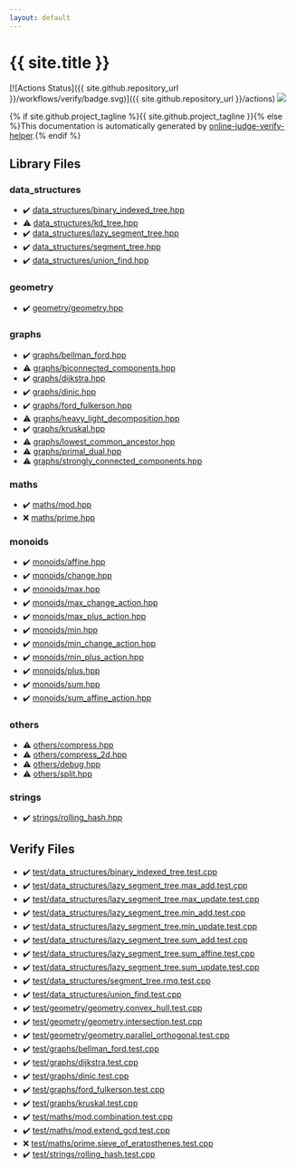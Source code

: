 ```yaml
---
layout: default
---
```


<!-- mathjax config similar to math.stackexchange -->
<script type="text/javascript" async
  src="https://cdnjs.cloudflare.com/ajax/libs/mathjax/2.7.5/MathJax.js?config=TeX-MML-AM_CHTML">
</script>
<script type="text/x-mathjax-config">
  MathJax.Hub.Config({
    TeX: { equationNumbers: { autoNumber: "AMS" }},
    tex2jax: {
      inlineMath: [ ['$','$'] ],
      processEscapes: true
    },
    "HTML-CSS": { matchFontHeight: false },
    displayAlign: "left",
    displayIndent: "2em"
  });
</script>

<script type="text/javascript" src="https://cdnjs.cloudflare.com/ajax/libs/jquery/3.4.1/jquery.min.js"></script>
<script src="https://cdn.jsdelivr.net/npm/jquery-balloon-js@1.1.2/jquery.balloon.min.js" integrity="sha256-ZEYs9VrgAeNuPvs15E39OsyOJaIkXEEt10fzxJ20+2I=" crossorigin="anonymous"></script>
<script type="text/javascript" src="assets/js/copy-button.js"></script>
<link rel="stylesheet" href="assets/css/copy-button.css" />


# {{ site.title }}

[![Actions Status]({{ site.github.repository_url }}/workflows/verify/badge.svg)]({{ site.github.repository_url }}/actions)
<a href="{{ site.github.repository_url }}"><img src="https://img.shields.io/github/last-commit/{{ site.github.owner_name }}/{{ site.github.repository_name }}" /></a>

{% if site.github.project_tagline %}{{ site.github.project_tagline }}{% else %}This documentation is automatically generated by <a href="https://github.com/kmyk/online-judge-verify-helper">online-judge-verify-helper</a>.{% endif %}

## Library Files

<div id="9466edd02bad586f9ccf200a84a4dafd"></div>

### data_structures

* :heavy_check_mark: <a href="library/data_structures/binary_indexed_tree.hpp.html">data_structures/binary_indexed_tree.hpp</a>
* :warning: <a href="library/data_structures/kd_tree.hpp.html">data_structures/kd_tree.hpp</a>
* :heavy_check_mark: <a href="library/data_structures/lazy_segment_tree.hpp.html">data_structures/lazy_segment_tree.hpp</a>
* :heavy_check_mark: <a href="library/data_structures/segment_tree.hpp.html">data_structures/segment_tree.hpp</a>
* :heavy_check_mark: <a href="library/data_structures/union_find.hpp.html">data_structures/union_find.hpp</a>


<div id="ed7daeb157cd9b31e53896ad3c771a26"></div>

### geometry

* :heavy_check_mark: <a href="library/geometry/geometry.hpp.html">geometry/geometry.hpp</a>


<div id="e8706a28320e46fa20885a2933e42797"></div>

### graphs

* :heavy_check_mark: <a href="library/graphs/bellman_ford.hpp.html">graphs/bellman_ford.hpp</a>
* :warning: <a href="library/graphs/biconnected_components.hpp.html">graphs/biconnected_components.hpp</a>
* :heavy_check_mark: <a href="library/graphs/dijkstra.hpp.html">graphs/dijkstra.hpp</a>
* :heavy_check_mark: <a href="library/graphs/dinic.hpp.html">graphs/dinic.hpp</a>
* :heavy_check_mark: <a href="library/graphs/ford_fulkerson.hpp.html">graphs/ford_fulkerson.hpp</a>
* :warning: <a href="library/graphs/heavy_light_decomposition.hpp.html">graphs/heavy_light_decomposition.hpp</a>
* :heavy_check_mark: <a href="library/graphs/kruskal.hpp.html">graphs/kruskal.hpp</a>
* :warning: <a href="library/graphs/lowest_common_ancestor.hpp.html">graphs/lowest_common_ancestor.hpp</a>
* :warning: <a href="library/graphs/primal_dual.hpp.html">graphs/primal_dual.hpp</a>
* :warning: <a href="library/graphs/strongly_connected_components.hpp.html">graphs/strongly_connected_components.hpp</a>


<div id="d939e7a6b17e374c1e3db59b4df2ae97"></div>

### maths

* :heavy_check_mark: <a href="library/maths/mod.hpp.html">maths/mod.hpp</a>
* :x: <a href="library/maths/prime.hpp.html">maths/prime.hpp</a>


<div id="315142c884fa9bdd2be3b42923ffe964"></div>

### monoids

* :heavy_check_mark: <a href="library/monoids/affine.hpp.html">monoids/affine.hpp</a>
* :heavy_check_mark: <a href="library/monoids/change.hpp.html">monoids/change.hpp</a>
* :heavy_check_mark: <a href="library/monoids/max.hpp.html">monoids/max.hpp</a>
* :heavy_check_mark: <a href="library/monoids/max_change_action.hpp.html">monoids/max_change_action.hpp</a>
* :heavy_check_mark: <a href="library/monoids/max_plus_action.hpp.html">monoids/max_plus_action.hpp</a>
* :heavy_check_mark: <a href="library/monoids/min.hpp.html">monoids/min.hpp</a>
* :heavy_check_mark: <a href="library/monoids/min_change_action.hpp.html">monoids/min_change_action.hpp</a>
* :heavy_check_mark: <a href="library/monoids/min_plus_action.hpp.html">monoids/min_plus_action.hpp</a>
* :heavy_check_mark: <a href="library/monoids/plus.hpp.html">monoids/plus.hpp</a>
* :heavy_check_mark: <a href="library/monoids/sum.hpp.html">monoids/sum.hpp</a>
* :heavy_check_mark: <a href="library/monoids/sum_affine_action.hpp.html">monoids/sum_affine_action.hpp</a>


<div id="5e2bab0ecb94c4ea40777733195abe1b"></div>

### others

* :warning: <a href="library/others/compress.hpp.html">others/compress.hpp</a>
* :warning: <a href="library/others/compress_2d.hpp.html">others/compress_2d.hpp</a>
* :warning: <a href="library/others/debug.hpp.html">others/debug.hpp</a>
* :warning: <a href="library/others/split.hpp.html">others/split.hpp</a>


<div id="8bcf6629759bd278a5c6266bd9c054f8"></div>

### strings

* :heavy_check_mark: <a href="library/strings/rolling_hash.hpp.html">strings/rolling_hash.hpp</a>


## Verify Files

* :heavy_check_mark: <a href="verify/test/data_structures/binary_indexed_tree.test.cpp.html">test/data_structures/binary_indexed_tree.test.cpp</a>
* :heavy_check_mark: <a href="verify/test/data_structures/lazy_segment_tree.max_add.test.cpp.html">test/data_structures/lazy_segment_tree.max_add.test.cpp</a>
* :heavy_check_mark: <a href="verify/test/data_structures/lazy_segment_tree.max_update.test.cpp.html">test/data_structures/lazy_segment_tree.max_update.test.cpp</a>
* :heavy_check_mark: <a href="verify/test/data_structures/lazy_segment_tree.min_add.test.cpp.html">test/data_structures/lazy_segment_tree.min_add.test.cpp</a>
* :heavy_check_mark: <a href="verify/test/data_structures/lazy_segment_tree.min_update.test.cpp.html">test/data_structures/lazy_segment_tree.min_update.test.cpp</a>
* :heavy_check_mark: <a href="verify/test/data_structures/lazy_segment_tree.sum_add.test.cpp.html">test/data_structures/lazy_segment_tree.sum_add.test.cpp</a>
* :heavy_check_mark: <a href="verify/test/data_structures/lazy_segment_tree.sum_affine.test.cpp.html">test/data_structures/lazy_segment_tree.sum_affine.test.cpp</a>
* :heavy_check_mark: <a href="verify/test/data_structures/lazy_segment_tree.sum_update.test.cpp.html">test/data_structures/lazy_segment_tree.sum_update.test.cpp</a>
* :heavy_check_mark: <a href="verify/test/data_structures/segment_tree.rmq.test.cpp.html">test/data_structures/segment_tree.rmq.test.cpp</a>
* :heavy_check_mark: <a href="verify/test/data_structures/union_find.test.cpp.html">test/data_structures/union_find.test.cpp</a>
* :heavy_check_mark: <a href="verify/test/geometry/geometry.convex_hull.test.cpp.html">test/geometry/geometry.convex_hull.test.cpp</a>
* :heavy_check_mark: <a href="verify/test/geometry/geometry.intersection.test.cpp.html">test/geometry/geometry.intersection.test.cpp</a>
* :heavy_check_mark: <a href="verify/test/geometry/geometry.parallel_orthogonal.test.cpp.html">test/geometry/geometry.parallel_orthogonal.test.cpp</a>
* :heavy_check_mark: <a href="verify/test/graphs/bellman_ford.test.cpp.html">test/graphs/bellman_ford.test.cpp</a>
* :heavy_check_mark: <a href="verify/test/graphs/dijkstra.test.cpp.html">test/graphs/dijkstra.test.cpp</a>
* :heavy_check_mark: <a href="verify/test/graphs/dinic.test.cpp.html">test/graphs/dinic.test.cpp</a>
* :heavy_check_mark: <a href="verify/test/graphs/ford_fulkerson.test.cpp.html">test/graphs/ford_fulkerson.test.cpp</a>
* :heavy_check_mark: <a href="verify/test/graphs/kruskal.test.cpp.html">test/graphs/kruskal.test.cpp</a>
* :heavy_check_mark: <a href="verify/test/maths/mod.combination.test.cpp.html">test/maths/mod.combination.test.cpp</a>
* :heavy_check_mark: <a href="verify/test/maths/mod.extend_gcd.test.cpp.html">test/maths/mod.extend_gcd.test.cpp</a>
* :x: <a href="verify/test/maths/prime.sieve_of_eratosthenes.test.cpp.html">test/maths/prime.sieve_of_eratosthenes.test.cpp</a>
* :heavy_check_mark: <a href="verify/test/strings/rolling_hash.test.cpp.html">test/strings/rolling_hash.test.cpp</a>


